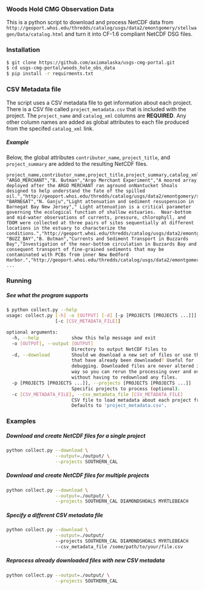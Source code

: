 ### Woods Hold CMG Observation Data

This is a python script to download and process NetCDF data from `http://geoport.whoi.edu/thredds/catalog/usgs/data2/emontgomery/stellwagen/Data/catalog.html` and turn it into CF-1.6 compliant NetCDF DSG files.

### Installation

```bash
$ git clone https://github.com/axiomalaska/usgs-cmg-portal.git
$ cd usgs-cmg-portal/woods_hole_obs_data
$ pip install -r requirments.txt
```


### CSV Metadata file

The script uses a CSV metadata file to get information about each project. There is a CSV file called `project_metadata.csv` that is included with the project.  The `project_name` and `catalog_xml` columns are **REQUIRED**.  Any other column names are added as global attributes to each file produced from the specifed `catalog_xml` link.

##### Example

Below, the global attributes `contributer_name`, `project_title`, and `project_summary` are added to the resulting NetCDF files.

```csv
project_name,contributor_name,project_title,project_summary,catalog_xml
"ARGO_MERCHANT","B. Butman","Argo Merchant Experiment","A moored array deployed after the ARGO MERCHANT ran aground onNantucket Shoals designed to help understand the fate of the spilled oil.","http://geoport.whoi.edu/thredds/catalog/usgs/data2/emontgomery/stellwagen/Data/ARGO_MERCHANT/catalog.xml"
"BARNEGAT","N. Ganju","Light attenuation and sediment resuspension in Barnegat Bay New Jersey"," Light attenuation is a critical parameter governing the ecological function of shallow estuaries.  Near-bottom and mid-water observations of currents, pressure, chlorophyll, and fDOM were collected at three pairs of sites sequentially at different locations in the estuary to characterize the conditions.","http://geoport.whoi.edu/thredds/catalog/usgs/data2/emontgomery/stellwagen/Data/BARNEGAT/catalog.xml"
"BUZZ_BAY","B. Butman","Currents and Sediment Transport in Buzzards Bay","Investigation of the near-bottom circulation in Buzzards Bay and consequent transport of fine-grained sediments that may be contaminated with PCBs from inner New Bedford Harbor.","http://geoport.whoi.edu/thredds/catalog/usgs/data2/emontgomery/stellwagen/Data/BUZZ_BAY/catalog.xml"
...
```


### Running

##### See what the program supports
```bash
$ python collect.py --help
usage: collect.py [-h] -o [OUTPUT] [-d] [-p [PROJECTS [PROJECTS ...]]]
                  [-c [CSV_METADATA_FILE]]

optional arguments:
  -h, --help            show this help message and exit
  -o [OUTPUT], --output [OUTPUT]
                        Directory to output NetCDF files to
  -d, --download        Should we download a new set of files or use the files
                        that have already been downloaded? Useful for
                        debugging. Downloaded files are never altered in any
                        way so you can rerun the processing over and over
                        without having to redownload any files.
  -p [PROJECTS [PROJECTS ...]], --projects [PROJECTS [PROJECTS ...]]
                        Specific projects to process (optional).
  -c [CSV_METADATA_FILE], --csv_metadata_file [CSV_METADATA_FILE]
                        CSV file to load metadata about each project from.
                        Defaults to 'project_metadata.csv'.
```


### Examples

##### Download and create NetCDF files for a single project
```bash
python collect.py --download \
                  --output=./output/ \
                  --projects SOUTHERN_CAL
```

##### Download and create NetCDF files for multiple projects
```bash
python collect.py --download \
                  --output=./output/ \
                  --projects SOUTHERN_CAL DIAMONDSHOALS MYRTLEBEACH
```


##### Specify a different CSV metadata file
```bash
python collect.py --download \
                  --output=./output/
                  --projects SOUTHERN_CAL DIAMONDSHOALS MYRTLEBEACH
                  --csv_metadata_file /some/path/to/your/file.csv
```

##### Reprocess already downloaded files with new CSV metadata
```bash
python collect.py --output=./output/ \
                  --projects SOUTHERN_CAL
```

